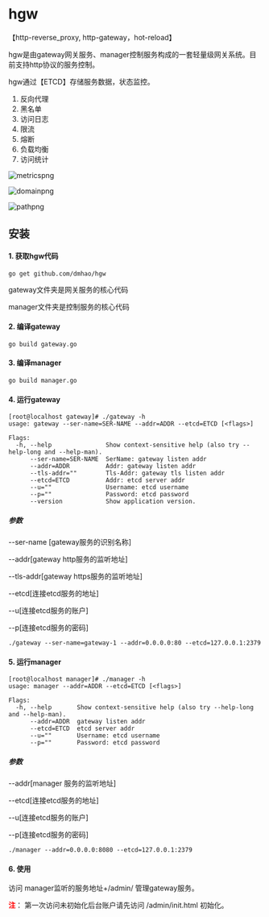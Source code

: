 # hgw
【http-reverse_proxy, http-gateway，hot-reload】

hgw是由gateway网关服务、manager控制服务构成的一套轻量级网关系统。目前支持http协议的服务控制。

hgw通过【ETCD】存储服务数据，状态监控。
1. 反向代理
2. 黑名单
3. 访问日志
4. 限流
5. 熔断
6. 负载均衡
7. 访问统计


![metricspng](https://img.hacpai.com/pipe/450370050/450370050/450370050/4fce259c13ae47ce849d64a275479763.png)

![domainpng](https://img.hacpai.com/pipe/450370050/450370050/450370050/8df958d3ece3464abd66dc1f898bc284.png)

![pathpng](https://img.hacpai.com/pipe/450370050/450370050/450370050/822c490e98214b88bc23e0daa20c7b41.png)

## 安装
#### 1. 获取hgw代码
```
go get github.com/dmhao/hgw
```

gateway文件夹是网关服务的核心代码

manager文件夹是控制服务的核心代码


#### 2. 编译gateway
```
go build gateway.go
```

#### 3. 编译manager
```
go build manager.go
```

#### 4. 运行gateway
```
[root@localhost gateway]# ./gateway -h
usage: gateway --ser-name=SER-NAME --addr=ADDR --etcd=ETCD [<flags>]

Flags:
  -h, --help               Show context-sensitive help (also try --help-long and --help-man).
      --ser-name=SER-NAME  SerName: gateway listen addr
      --addr=ADDR          Addr: gateway listen addr
      --tls-addr=""        Tls-Addr: gateway tls listen addr
      --etcd=ETCD          Addr: etcd server addr
      --u=""               Username: etcd username
      --p=""               Password: etcd password
      --version            Show application version.
```

##### 参数
--ser-name [gateway服务的识别名称]

--addr[gateway http服务的监听地址]

--tls-addr[gateway https服务的监听地址]

--etcd[连接etcd服务的地址]

--u[连接etcd服务的账户]

--p[连接etcd服务的密码]

```
./gateway --ser-name=gateway-1 --addr=0.0.0.0:80 --etcd=127.0.0.1:2379
```

#### 5. 运行manager
```
[root@localhost manager]# ./manager -h
usage: manager --addr=ADDR --etcd=ETCD [<flags>]

Flags:
  -h, --help       Show context-sensitive help (also try --help-long and --help-man).
      --addr=ADDR  gateway listen addr
      --etcd=ETCD  etcd server addr
      --u=""       Username: etcd username
      --p=""       Password: etcd password
```
##### 参数
--addr[manager 服务的监听地址]

--etcd[连接etcd服务的地址]

--u[连接etcd服务的账户]

--p[连接etcd服务的密码]

```
./manager --addr=0.0.0.0:8080 --etcd=127.0.0.1:2379
```

#### 6. 使用
访问 manager监听的服务地址+/admin/ 管理gateway服务。

<font color="red">**注**</font>： 第一次访问未初始化后台账户请先访问 /admin/init.html 初始化。